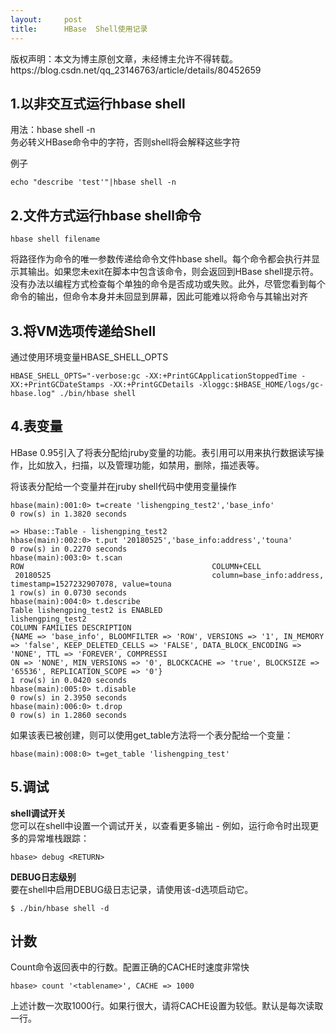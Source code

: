 ```yaml
---
layout:     post
title:      HBase  Shell使用记录
---
```

<div id="article_content" class="article_content clearfix csdn-tracking-statistics" data-pid="blog" data-mod="popu_307" data-dsm="post">
								<div class="article-copyright">
					版权声明：本文为博主原创文章，未经博主允许不得转载。					https://blog.csdn.net/qq_23146763/article/details/80452659				</div>
								            <div id="content_views" class="markdown_views prism-atom-one-dark">
							<!-- flowchart 箭头图标 勿删 -->
							<svg xmlns="http://www.w3.org/2000/svg" style="display: none;"><path stroke-linecap="round" d="M5,0 0,2.5 5,5z" id="raphael-marker-block" style="-webkit-tap-highlight-color: rgba(0, 0, 0, 0);"></path></svg>
							<h2 id="1以非交互式运行hbase-shell">1.以非交互式运行hbase shell</h2>

<p>用法：hbase shell -n <br>
务必转义HBase命令中的字符，否则shell将会解释这些字符</p>

<p>例子</p>

<pre class="prettyprint"><code class=" hljs bash"><span class="hljs-built_in">echo</span> <span class="hljs-string">"describe 'test'"</span>|hbase shell -n</code></pre>



<h2 id="2文件方式运行hbase-shell命令">2.文件方式运行hbase shell命令</h2>

<pre class="prettyprint"><code class=" hljs livecodeserver">hbase <span class="hljs-built_in">shell</span> filename</code></pre>

<p>将路径作为命令的唯一参数传递给命令文件hbase shell。每个命令都会执行并显示其输出。如果您未exit在脚本中包含该命令，则会返回到HBase shell提示符。没有办法以编程方式检查每个单独的命令是否成功或失败。此外，尽管您看到每个命令的输出，但命令本身并未回显到屏幕，因此可能难以将命令与其输出对齐</p>



<h2 id="3将vm选项传递给shell">3.将VM选项传递给Shell</h2>

<p>通过使用环境变量HBASE_SHELL_OPTS</p>

<pre class="prettyprint"><code class=" hljs bash">HBASE_SHELL_OPTS=<span class="hljs-string">"-verbose:gc -XX:+PrintGCApplicationStoppedTime -XX:+PrintGCDateStamps -XX:+PrintGCDetails -Xloggc:<span class="hljs-variable">$HBASE_HOME</span>/logs/gc-hbase.log"</span> ./bin/hbase shell</code></pre>



<h2 id="4表变量">4.表变量</h2>

<p>HBase 0.95引入了将表分配给jruby变量的功能。表引用可以用来执行数据读写操作，比如放入，扫描，以及管理功能，如禁用，删除，描述表等。</p>

<p>将该表分配给一个变量并在jruby shell代码中使用变量操作</p>

<pre class="prettyprint"><code class=" hljs coffeescript">hbase(main):<span class="hljs-number">001</span>:<span class="hljs-number">0</span>&gt; t=create <span class="hljs-string">'lishengping_test2'</span>,<span class="hljs-string">'base_info'</span>
<span class="hljs-number">0</span> row(s) <span class="hljs-keyword">in</span> <span class="hljs-number">1.3820</span> seconds<span class="hljs-function">

=&gt;</span> <span class="hljs-attribute">Hbase</span>::Table - lishengping_test2
hbase(main):<span class="hljs-number">002</span>:<span class="hljs-number">0</span>&gt; t.put <span class="hljs-string">'20180525'</span>,<span class="hljs-string">'base_info:address'</span>,<span class="hljs-string">'touna'</span>
<span class="hljs-number">0</span> row(s) <span class="hljs-keyword">in</span> <span class="hljs-number">0.2270</span> seconds
hbase(main):<span class="hljs-number">003</span>:<span class="hljs-number">0</span>&gt; t.scan
ROW                                          COLUMN+CELL                                                                                                                    
 <span class="hljs-number">20180525</span>                                    column=<span class="hljs-attribute">base_info</span>:address, timestamp=<span class="hljs-number">1527232907078</span>, value=touna                                                                 
<span class="hljs-number">1</span> row(s) <span class="hljs-keyword">in</span> <span class="hljs-number">0.0730</span> seconds
hbase(main):<span class="hljs-number">004</span>:<span class="hljs-number">0</span>&gt; t.describe
Table lishengping_test2 <span class="hljs-keyword">is</span> ENABLED                                                                                                                                          
lishengping_test2                                                                                                                                                           
COLUMN FAMILIES DESCRIPTION                                                                                                                                                 
{NAME<span class="hljs-function"> =&gt;</span> <span class="hljs-string">'base_info'</span>, BLOOMFILTER<span class="hljs-function"> =&gt;</span> <span class="hljs-string">'ROW'</span>, VERSIONS<span class="hljs-function"> =&gt;</span> <span class="hljs-string">'1'</span>, IN_MEMORY<span class="hljs-function"> =&gt;</span> <span class="hljs-string">'false'</span>, KEEP_DELETED_CELLS<span class="hljs-function"> =&gt;</span> <span class="hljs-string">'FALSE'</span>, DATA_BLOCK_ENCODING<span class="hljs-function"> =&gt;</span> <span class="hljs-string">'NONE'</span>, TTL<span class="hljs-function"> =&gt;</span> <span class="hljs-string">'FOREVER'</span>, COMPRESSI
ON<span class="hljs-function"> =&gt;</span> <span class="hljs-string">'NONE'</span>, MIN_VERSIONS<span class="hljs-function"> =&gt;</span> <span class="hljs-string">'0'</span>, BLOCKCACHE<span class="hljs-function"> =&gt;</span> <span class="hljs-string">'true'</span>, BLOCKSIZE<span class="hljs-function"> =&gt;</span> <span class="hljs-string">'65536'</span>, REPLICATION_SCOPE<span class="hljs-function"> =&gt;</span> <span class="hljs-string">'0'</span>}                                                                    
<span class="hljs-number">1</span> row(s) <span class="hljs-keyword">in</span> <span class="hljs-number">0.0420</span> seconds
hbase(main):<span class="hljs-number">005</span>:<span class="hljs-number">0</span>&gt; t.disable
<span class="hljs-number">0</span> row(s) <span class="hljs-keyword">in</span> <span class="hljs-number">2.3950</span> seconds
hbase(main):<span class="hljs-number">006</span>:<span class="hljs-number">0</span>&gt; t.drop
<span class="hljs-number">0</span> row(s) <span class="hljs-keyword">in</span> <span class="hljs-number">1.2860</span> seconds
</code></pre>

<p>如果该表已被创建，则可以使用get_table方法将一个表分配给一个变量：</p>



<pre class="prettyprint"><code class=" hljs scss"><span class="hljs-function">hbase(main)</span><span class="hljs-value">:<span class="hljs-number">008</span>:<span class="hljs-number">0</span>&gt; t=get_table <span class="hljs-string">'lishengping_test'</span></span></code></pre>



<h2 id="5调试">5.调试</h2>

<p><strong>shell调试开关</strong> <br>
您可以在shell中设置一个调试开关，以查看更多输出 - 例如，运行命令时出现更多的异常堆栈跟踪：</p>

<pre class="prettyprint"><code class=" hljs lua">hbase&gt; <span class="hljs-built_in">debug</span> &lt;RETURN&gt;</code></pre>

<p><strong>DEBUG日志级别</strong> <br>
要在shell中启用DEBUG级日志记录，请使用该-d选项启动它。</p>



<pre class="prettyprint"><code class=" hljs bash">$ ./bin/hbase shell <span class="hljs-operator">-d</span></code></pre>



<h2 id="计数">计数</h2>

<p>Count命令返回表中的行数。配置正确的CACHE时速度非常快</p>



<pre class="prettyprint"><code class=" hljs php">hbase&gt; count <span class="hljs-string">'&lt;tablename&gt;'</span>, CACHE =&gt; <span class="hljs-number">1000</span></code></pre>

<p>上述计数一次取1000行。如果行很大，请将CACHE设置为较低。默认是每次读取一行。</p>            </div>
						<link href="https://csdnimg.cn/release/phoenix/mdeditor/markdown_views-9e5741c4b9.css" rel="stylesheet">
                </div>